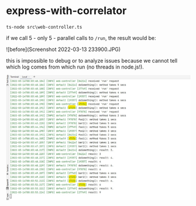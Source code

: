 # express-with-correlator


    ts-node src\web-controller.ts


if we call 5 - only 5 - parallel calls to `/run`, the result would be:

![before](Screenshot 2022-03-13 233900.JPG)

this is impossible to debug or to analyze issues because we cannot tell which log comes from which run (no threads in node.js!).

![after](logs-with-correlator.JPG)
